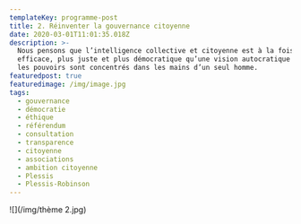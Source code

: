 ```yaml
---
templateKey: programme-post
title: 2. Réinventer la gouvernance citoyenne
date: 2020-03-01T11:01:35.018Z
description: >-
  Nous pensons que l’intelligence collective et citoyenne est à la fois plus
  efficace, plus juste et plus démocratique qu’une vision autocratique où tous
  les pouvoirs sont concentrés dans les mains d’un seul homme.  
featuredpost: true
featuredimage: /img/image.jpg
tags:
  - gouvernance
  - démocratie
  - éthique
  - référendum
  - consultation
  - transparence
  - citoyenne
  - associations
  - ambition citoyenne
  - Plessis
  - Plessis-Robinson
---
```

![](/img/thème 2.jpg)
